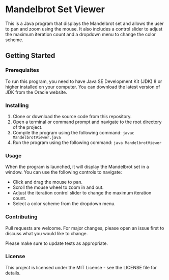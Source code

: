 # Mandelbrot Set Viewer
This is a Java program that displays the Mandelbrot set and allows the user to pan and zoom using the mouse. It also includes a control slider to adjust the maximum iteration count and a dropdown menu to change the color scheme.

## Getting Started
### Prerequisites
To run this program, you need to have Java SE Development Kit (JDK) 8 or higher installed on your computer. You can download the latest version of JDK from the Oracle website.

### Installing 
1. Clone or download the source code from this repository.
2. Open a terminal or command prompt and navigate to the root directory of the project.
3. Compile the program using the following command:
`javac MandelbrotViewer.java`
4. Run the program using the following command:
`java MandelbrotViewer`

### Usage
When the program is launched, it will display the Mandelbrot set in a window. You can use the following controls to navigate:

- Click and drag the mouse to pan.
- Scroll the mouse wheel to zoom in and out.
- Adjust the iteration control slider to change the maximum iteration count.
- Select a color scheme from the dropdown menu.

### Contributing
Pull requests are welcome. For major changes, please open an issue first to discuss what you would like to change.

Please make sure to update tests as appropriate.

### License
This project is licensed under the MIT License - see the LICENSE file for details.
